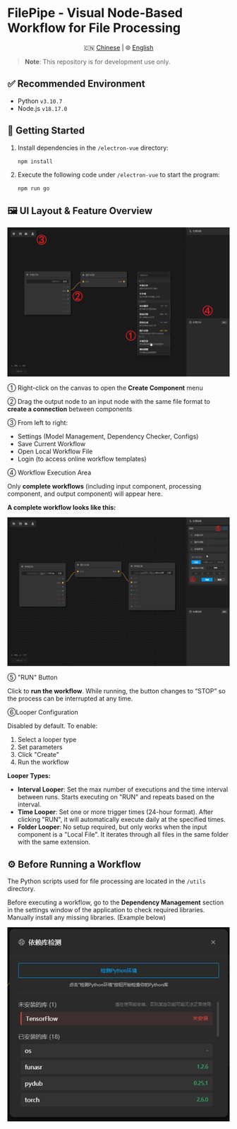 # FilePipe - Visual Node-Based Workflow for File Processing

<p align="center">
  🇨🇳 <a href="./README.md">Chinese</a> | 🌐 <a href="./README.en.md">English</a>
</p>

> **Note**: This repository is for development use only.

## ✅ Recommended Environment

* Python `v3.10.7`
* Node.js `v18.17.0`

## 🚀 Getting Started

1. Install dependencies in the `/electron-vue` directory:
   ```
   npm install
   ```
2. Execute the following code under `/electron-vue` to start the program:
   ```
   npm run go
   ```

## 🖼️ UI Layout & Feature Overview

![UI Overview](assets/README/1744702684915.png)

① Right-click on the canvas to open the **Create Component** menu

② Drag the output node to an input node with the same file format to **create a connection** between components

③ From left to right:

* Settings (Model Management, Dependency Checker, Configs)
* Save Current Workflow
* Open Local Workflow File
* Login (to access online workflow templates)

④ Workflow Execution Area

Only **complete workflows** (including input component, processing component, and output component) will appear here.

**A complete workflow looks like this:**

![Workflow Example](assets/README/1744703523989.png)

⑤ "RUN" Button

Click to **run the workflow**. While running, the button changes to “STOP” so the process can be interrupted at any time.

⑥Looper Configuration

Disabled by default. To enable:

1. Select a looper type
2. Set parameters
3. Click "Create"
4. Run the workflow

**Looper Types:**

* **Interval Looper**: Set the max number of executions and the time interval between runs. Starts executing on "RUN" and repeats based on the interval.
* **Time Looper**: Set one or more trigger times (24-hour format). After clicking "RUN", it will automatically execute daily at the specified times.
* **Folder Looper**: No setup required, but only works when the input component is a "Local File". It iterates through all files in the same folder with the same extension.

## ⚙️ Before Running a Workflow

The Python scripts used for file processing are located in the `/utils` directory.

Before executing a workflow, go to the **Dependency Management** section in the settings window of the application to check required libraries. Manually install any missing libraries. (Example below)

![Dependencies](assets/README/1744704374075.png)
